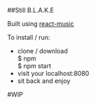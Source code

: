 ##Still B.L.A.K.E  

Built using [react-music](https://github.com/FormidableLabs/react-music)  

To install / run:  

  * clone / download  
    $ npm  
    $ npm start
  * visit your localhost:8080
  * sit back and enjoy

#WIP

